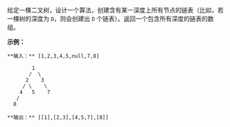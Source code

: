 给定一棵二叉树，设计一个算法，创建含有某一深度上所有节点的链表（比如，若一棵树的深度为 `D`，则会创建出 `D`
个链表）。返回一个包含所有深度的链表的数组。



**示例：**

    
    
    **输入：** [1,2,3,4,5,null,7,8]
    
            1
           /  \ 
          2    3
         / \    \ 
        4   5    7
       /
      8
    
    **输出：** [[1],[2,3],[4,5,7],[8]]
    

